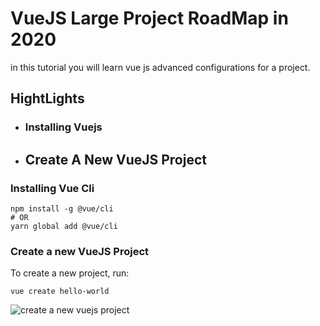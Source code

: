 # VueJS Large Project RoadMap in 2020

in this tutorial you will learn vue js advanced configurations for a project.


## HightLights

- ### Installing Vuejs 

- ## Create A New VueJS Project

### Installing Vue Cli

```
npm install -g @vue/cli
# OR
yarn global add @vue/cli
```


### Create a new VueJS Project

To create a new project, run:

```
vue create hello-world
```

![create a new vuejs project]("https://github.com/ebubekirtabak/vuejs-large-project-road-map-in-2020/blob/master/images/select_features.png")


